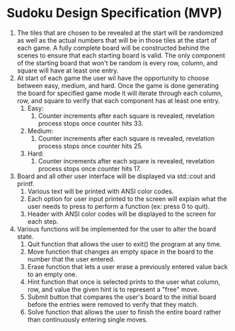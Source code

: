 # Sudoku Design Specification (MVP)

1. The tiles that are chosen to be revealed at the start will be randomized as well as the actual numbers that will be in those tiles at the start of each game. A fully complete board will be constructed behind the scenes to ensure that each starting board is valid. The only component of the starting board that won't be random is every row, column, and square will have at least one entry.
2.  At start of each game the user wil have the opportunity to choose between easy, medium, and hard. Once the game is done generating the board for specified game mode it will iterate through each column, row, and square to verify that each component has at least one entry.
    1. Easy:
        1. Counter increments after each square is revealed, revelation process stops once counter hits 33.
    2. Medium:
        1. Counter increments after each square is revealed, revelation process stops once counter hits 25.
    3. Hard:
        1. Counter increments after each square is revealed, revelation process stops once counter hits 17.
3. Board and all other user interface will be displayed via std::cout and printf.
    1. Various text will be printed with ANSI color codes.
    2. Each option for user input printed to the screen will explain what the user needs to press to perform a function (ex: press 0 to quit).
    3. Header with ANSI color codes will be displayed to the screen for each step.
4. Various functions will be implemented for the user to alter the board state.
    1. Quit function that allows the user to exit() the program at any time.
    2. Move function that changes an empty space in the board to the number that the user entered. 
    3. Erase function that lets a user erase a previously entered value back to an empty one.
    4. Hint function that once is selected prints to the user what column, row, and value the given hint is to represent a "free" move.
    5. Submit button that compares the user's board to the initial board before the entries were removed to verify that they match.
    6. Solve function that allows the user to finish the entire board rather than continuously entering single moves. 
